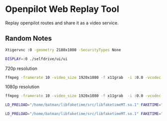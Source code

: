 # Openpilot Web Replay Tool

Replay openpilot routes and share it as a video service.

## Random Notes

```sh
Xtigervnc :0 -geometry 2180x1080 -SecurityTypes None
```

```sh
DISPLAY=:0 ./selfdrive/ui/ui
```

720p resolution

```sh
ffmpeg -framerate 10 -video_size 1920x1080 -f x11grab  -i :0.0 -vcodec libx264 -preset medium -pix_fmt yuv420p  -r 20 -filter:v "setpts=0.5*PTS,scale=1280:720" -y /shared/video.mkv
```

1080p resolution

```sh
ffmpeg -framerate 10 -video_size 1920x1080 -f x11grab  -i :0.0 -vcodec libx264 -preset medium -pix_fmt yuv420p  -r 20 -filter:v "setpts=0.5*PTS,scale=1920:1080" -y /shared/video.mp4
```

```sh
LD_PRELOAD="/home/batman/libfaketime/src/libfaketimeMT.so.1" FAKETIME="+0 x0.5" ./selfdrive/ui/ui
```

```sh
LD_PRELOAD="/home/batman/libfaketime/src/libfaketimeMT.so.1" FAKETIME="+0 x0.5" ./tools/replay/replay --demo
```
